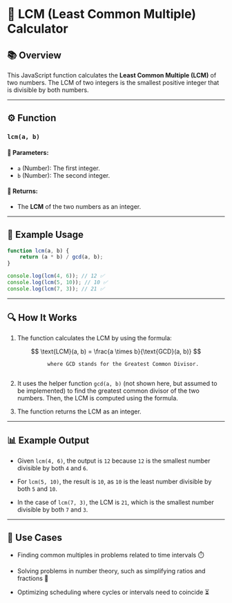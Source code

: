 # 🔢 LCM (Least Common Multiple) Calculator

## 📚 Overview
This JavaScript function calculates the **Least Common Multiple (LCM)** of two numbers. The LCM of two integers is the smallest positive integer that is divisible by both numbers.

---

## ⚙️ Function

### `lcm(a, b)`

#### 🧾 Parameters:
- `a` (Number): The first integer.
- `b` (Number): The second integer.

#### 🎯 Returns:
- The **LCM** of the two numbers as an integer.

---

## 🧪 Example Usage

```javascript
function lcm(a, b) {
    return (a * b) / gcd(a, b);
}

console.log(lcm(4, 6)); // 12 ✅
console.log(lcm(5, 10)); // 10 ✅
console.log(lcm(7, 3)); // 21 ✅
```

---
## 🔍 How It Works
1. The function calculates the LCM by using the formula:


$$
\text{LCM}(a, b) = \frac{a \times b}{\text{GCD}(a, b)}
$$
```
​             where GCD stands for the Greatest Common Divisor.
```
##
2. It uses the helper function `gcd(a, b)` (not shown here, but assumed to be implemented) to find the greatest common divisor of the two numbers. Then, the LCM is computed using the formula.

3. The function returns the LCM as an integer.

---
## 📊 Example Output
- Given `lcm(4, 6)`, the output is `12` because `12` is the smallest number divisible by both `4` and `6`.

- For `lcm(5, 10)`, the result is `10`, as `10` is the least number divisible by both `5` and `10`.

- In the case of `lcm(7, 3)`, the LCM is `21`, which is the smallest number divisible by both `7` and `3`.

---
## 🚀 Use Cases
- Finding common multiples in problems related to time intervals ⏱️

- Solving problems in number theory, such as simplifying ratios and fractions 🔢

- Optimizing scheduling where cycles or intervals need to coincide ⏳

